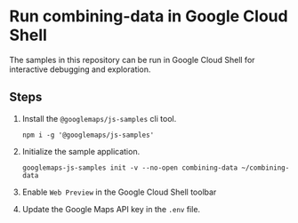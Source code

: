 # Run combining-data in Google Cloud Shell

The samples in this repository can be run in Google Cloud Shell for interactive debugging and exploration.

## Steps

1. Install the `@googlemaps/js-samples` cli tool.

    ```
    npm i -g '@googlemaps/js-samples'
    ```
1. Initialize the sample application. 
    ```
    googlemaps-js-samples init -v --no-open combining-data ~/combining-data
    ```
1. Enable `Web Preview` in the Google Cloud Shell toolbar
1. Update the Google Maps API key in the `.env` file.
